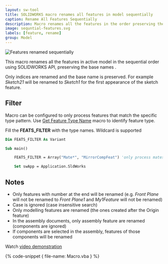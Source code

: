 ```yaml
---
layout: sw-tool
title: SOLIDWORKS macro renames all features in model sequentially
caption: Rename All Features Sequentially
description: Macro renames all the features in the order preserving the base names using SOLIDWORKS API
image: sequntial-features.svg
labels: [feature, rename]
group: Model
---
```

![Features renamed sequentially](rename-features-sequentially.png)

This macro renames all the features in active model in the sequential order using SOLIDWORKS API, preserving the base names .

Only indices are renamed and the base name is preserved. For example *Sketch21* will be renamed to *Sketch1* for the first appearance of the sketch feature.

## Filter

Macro can be configured to only process features that match the specific type pattern. Use [Get Feature Type Name](/solidworks-api/document/features-manager/get-feature-type-name/) macro to identify feature type.

Fill the **FEATS_FILTER** with the type names. Wildcard is supported

~~~ vb jagged
Dim FEATS_FILTER As Variant

Sub main()

    FEATS_FILTER = Array("Mate*", "MirrorCompFeat") 'only process mates and Mirror Component features 

    Set swApp = Application.SldWorks
~~~

## Notes

* Only features with number at the end will be renamed (e.g. *Front Plane* will not be renamed to *Front Plane1* and *My1Feature* will not be renamed)
* Case is ignored (case insensitive search)
* Only modelling features are renamed (the ones created after the Origin feature)
* In the assembly documents, only assembly feature are renamed (components are ignored)
* If components are selected in the assembly, features of those components will be renamed

Watch [video demonstration](https://youtu.be/jsjN8zNRTuc?t=139)

{% code-snippet { file-name: Macro.vba } %}
